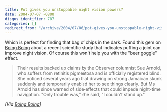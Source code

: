 ```yaml
---
title: Pot gives you unstoppable night vision powers?
date: 2004-07-07 -0800
disqus_identifier: 787
categories: []
redirect_from: "/archive/2004/07/06/pot-gives-you-unstoppable-night-vision-powers.aspx/"
---
```


Which is perfect for finding that bag of chips in the dark. Found this
gem on [Boing Boing](http://boingboing.net) about a recent scientific
study that indicates puffing a joint can improve night vision. Of course
this won't help you with the "beer goggle" effect.

> Their results backed up claims by the Observer columnist Sue Arnold,
> who suffers from retinitis pigmentosa and is officially registered
> blind. She noticed several years ago that drawing on strong Jamaican
> skunk suddenly and temporarily enabled her to see things clearly. But
> Ms Arnold has since warned of side-effects that could impede
> night-time navigation.
> "Only trouble was," she said, "I couldn't stand up."

*[Via [Boing
Boing](http://www.boingboing.net/2004/07/07/pot_gives_you_unstop.html)]*

